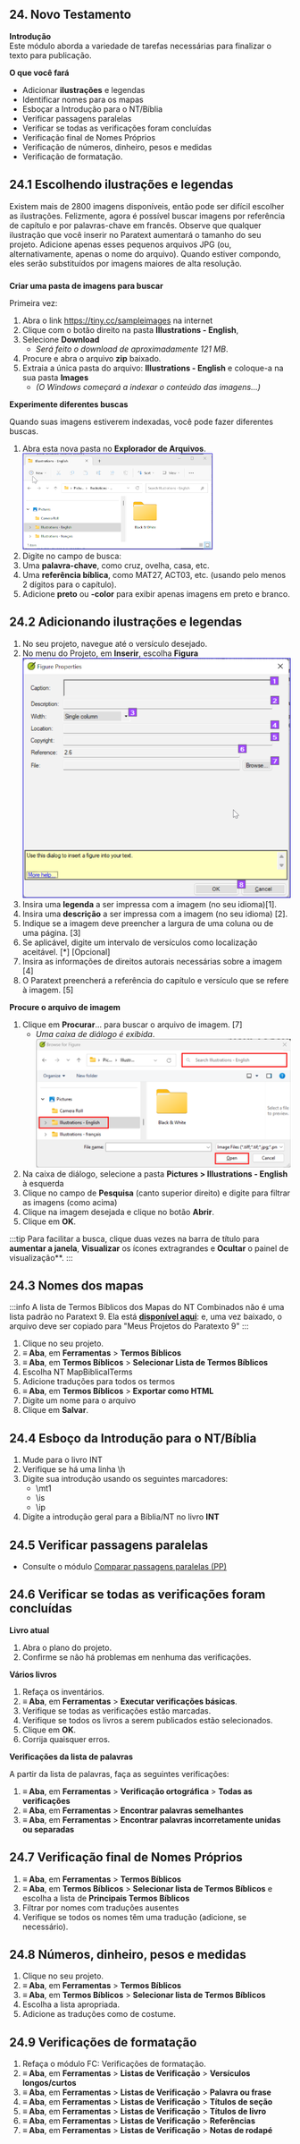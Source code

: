 ## 24. Novo Testamento

**Introdução**  
Este módulo aborda a variedade de tarefas necessárias para finalizar o texto para publicação.

**O que você fará**
- Adicionar **ilustrações** e legendas
- Identificar nomes para os mapas
- Esboçar a Introdução para o NT/Bíblia
- Verificar passagens paralelas
- Verificar se todas as verificações foram concluídas
- Verificação final de Nomes Próprios
- Verificação de números, dinheiro, pesos e medidas
- Verificação de formatação.

## 24.1 Escolhendo ilustrações e legendas

Existem mais de 2800 imagens disponíveis, então pode ser difícil escolher as ilustrações. Felizmente, agora é possível buscar imagens por referência de capítulo e por palavras-chave em francês. Observe que qualquer ilustração que você inserir no Paratext aumentará o tamanho do seu projeto. Adicione apenas esses pequenos arquivos JPG (ou, alternativamente, apenas o nome do arquivo). Quando estiver compondo, eles serão substituídos por imagens maiores de alta resolução.

#####

**Criar uma pasta de imagens para buscar**

Primeira vez:

1. Abra o link https://tiny.cc/sampleimages na internet
1. Clique com o botão direito na pasta **Illustrations - English**,
1. Selecione **Download**
   - *Será feito o download de aproximadamente 121 MB*.
1. Procure e abra o arquivo **zip** baixado.
1. Extraia a única pasta do arquivo: **Illustrations - English** e coloque-a na sua pasta **Images**
   - *(O Windows começará a indexar o conteúdo das imagens...)*

**Experimente diferentes buscas**

Quando suas imagens estiverem indexadas, você pode fazer diferentes buscas.

1. Abra esta nova pasta no **Explorador de Arquivos**.  
   ![](../media/SearchPicturesExpl.png)
1. Digite no campo de busca:
1. Uma **palavra-chave**, como cruz, ovelha, casa, etc.
1. Uma **referência bíblica**, como MAT27, ACT03, etc. (usando pelo menos 2 dígitos para o capítulo).
1. Adicione **preto** ou **-color** para exibir apenas imagens em preto e branco.

## 24.2 Adicionando ilustrações e legendas

1. No seu projeto, navegue até o versículo desejado.
1. No menu do Projeto, em **Inserir**, escolha **Figura**  
   ![](../media/InsertFigure.png)
1. Insira uma **legenda** a ser impressa com a imagem (no seu idioma)[1].
1. Insira uma **descrição** a ser impressa com a imagem (no seu idioma) [2].
1. Indique se a imagem deve preencher a largura de uma coluna ou de uma página. [3]
1. Se aplicável, digite um intervalo de versículos como localização aceitável. \[\*\] \[Opcional\]
1. Insira as informações de direitos autorais necessárias sobre a imagem [4]
1. O Paratext preencherá a referência do capítulo e versículo que se refere à imagem. [5]

**Procure o arquivo de imagem**

1. Clique em **Procurar**... para buscar o arquivo de imagem. [7]
   - *Uma caixa de diálogo é exibida*.  
     ![](../media/007416d672d4724d28176d23b4f32e04.png)
1. Na caixa de diálogo, selecione a pasta **Pictures \> Illustrations - English** à esquerda
1. Clique no campo de **Pesquisa** (canto superior direito) e digite para filtrar as imagens (como acima)
1. Clique na imagem desejada e clique no botão **Abrir**.
1. Clique em **OK**.

:::tip
Para facilitar a busca, clique duas vezes na barra de título para **aumentar a janela**, **Visualizar** os ícones extragrandes e **Ocultar** o painel de visualização**.
:::

## 24.3 Nomes dos mapas
:::info
A lista de Termos Bíblicos dos Mapas do NT Combinados não é uma lista padrão no Paratext 9. Ela está [**disponível aqui**](pathname:///img/CombinedNTMapBiblicalTerms.xml): e, uma vez baixado, o arquivo deve ser copiado para "Meus Projetos do Paratexto 9"
:::
1. Clique no seu projeto.
1. **≡ Aba**, em **Ferramentas** \> **Termos Bíblicos**
1. **≡ Aba**, em **Termos Bíblicos** \> **Selecionar Lista de Termos Bíblicos**
1. Escolha NT MapBiblicalTerms
1. Adicione traduções para todos os termos
1. **≡ Aba**, em **Termos Bíblicos** \> **Exportar como HTML**
1. Digite um nome para o arquivo
1. Clique em **Salvar**.

## 24.4 Esboço da Introdução para o NT/Bíblia
1. Mude para o livro INT
1. Verifique se há uma linha \\h
1. Digite sua introdução usando os seguintes marcadores:
   - \\mt1
   - \\is
   - \\ip
1. Digite a introdução geral para a Bíblia/NT no livro **INT**

## 24.5 Verificar passagens paralelas
- Consulte o módulo [Comparar passagens paralelas (PP)](23.PP.md)

## 24.6 Verificar se todas as verificações foram concluídas
**Livro atual**  
1. Abra o plano do projeto.
1. Confirme se não há problemas em nenhuma das verificações.

**Vários livros**  
1. Refaça os inventários.
1. **≡ Aba**, em **Ferramentas** \> **Executar verificações básicas**.
1. Verifique se todas as verificações estão marcadas.
1. Verifique se todos os livros a serem publicados estão selecionados.
1. Clique em **OK**.
1. Corrija quaisquer erros.

**Verificações da lista de palavras**

A partir da lista de palavras, faça as seguintes verificações:

1. **≡ Aba**, em **Ferramentas** \> **Verificação ortográfica** \> **Todas as verificações**
1. **≡ Aba**, em **Ferramentas** \> **Encontrar palavras semelhantes**
1. **≡ Aba**, em **Ferramentas** \> **Encontrar palavras incorretamente unidas ou separadas**

## 24.7 Verificação final de Nomes Próprios
1. **≡ Aba**, em **Ferramentas** \> **Termos Bíblicos**
1. **≡ Aba**, em **Termos Bíblicos** \> **Selecionar lista de Termos Bíblicos** e escolha a lista de **Principais Termos Bíblicos**
1. Filtrar por nomes com traduções ausentes
1. Verifique se todos os nomes têm uma tradução (adicione, se necessário).

## 24.8 Números, dinheiro, pesos e medidas
1. Clique no seu projeto.
1. **≡ Aba**, em **Ferramentas** \> **Termos Bíblicos**
1. **≡ Aba**, em **Termos Bíblicos** \> **Selecionar lista de Termos Bíblicos**
1. Escolha a lista apropriada.
1. Adicione as traduções como de costume.

## 24.9 Verificações de formatação
1. Refaça o módulo FC: Verificações de formatação.
1. **≡ Aba**, em **Ferramentas** \> **Listas de Verificação** \> **Versículos longos/curtos**
1. **≡ Aba**, em **Ferramentas** \> **Listas de Verificação** \> **Palavra ou frase**
1. **≡ Aba**, em **Ferramentas** \> **Listas de Verificação** \> **Títulos de seção**
1. **≡ Aba**, em **Ferramentas** \> **Listas de Verificação** \> **Títulos de livro**
1. **≡ Aba**, em **Ferramentas** \> **Listas de Verificação** \> **Referências**
1. **≡ Aba**, em **Ferramentas** \> **Listas de Verificação** \> **Notas de rodapé**